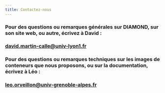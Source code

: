 ```yaml
---
title: Contactez-nous
---
```


<div class= "row text-center justify-content-center">

<div class="col-xl-12">

<h3>
    Pour des questions ou remarques générales sur DIAMOND, sur son site web, ou autre, écrivez à David :
</h3>
<h3>
    <a class="contact-mailto" href="mailto:david.martin-calle@univ-lyon1.fr">david.martin-calle@univ-lyon1.fr</a>
</h3>

</div>
<div class="col-xl-12">

<h3>
    Pour des questions ou remarques techniques sur les images de conteneurs que nous proposons, ou sur la documentation, écrivez à Léo :
</h3>
<h3>
    <a class="contact-mailto" href="mailto:leo.orveillon@univ-grenoble-alpes.fr">leo.orveillon@univ-grenoble-alpes.fr</a>
</h3>

</div>

</div>
